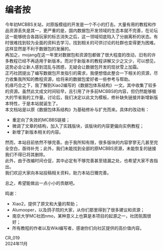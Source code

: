 # 编者按
今年初MCBBS关站，对原版模组的开发是一个不小的打击。大量有用的教程和作品资源丢失是其一，更严重的是，国内数据包开发领域的生态本就不完善，在论坛这一能够统合各路玩家的标志消失之后，这一领域彻底陷入了分崩离析的状态。有时很难找到较为全面的资料去学习，找到相关的可供讨论的社群也变得更为困难。这样显然是不利于数据包的发展的。  
再加之，mojang在这一年里对数据包和资源包都做了很大程度的改动，旧有的许多教程已经不再适用于新版本。而对于新版本的教程讲解又少之又少，可以想见，这势必会让新人感到混乱与困惑，无疑会让数据包开发的现状雪上加霜。  
正巧社团提出了编写数据包开发指引的需求，我便想借此整合一下相关的资源，尽力收集我所知的教程资源，给将来的数据包爱好者一些参考与帮助。  
机缘巧合之下，我了解到Xiao2编写的《数据包体系结构》一文。其中收集了较多的资源。虽然此文成文时间较早，且引用了许多前MCBBS的内容，但仍然能够极大的节省我的工作量。讨论后，我们决定以此文为模板，修补缺失链接并新增新版本特性，于是本站就诞生了。  
本文档站是以原《数据包体系结构》为基础修补与扩充而来。具体的改动有：
- 重定向了失效的MCBBS链接；
- 微调了文章的结构，加入了实践版块，该版块的内容更偏向实例教程；
- 新增了新版本相关的内容。

然而，本站目前依然不够完善。由于我所知有限，很多版块的内容寥寥无几甚至完全空白，亟待补充；此外，我们未能找到全部的原MCBBS资源，未能恢复的链接我们不得已将其删除。  
此外，由于改编时间仓促，其中必定有不够完善甚至错漏之处，也希望大家不吝指出。  
我们欢迎大家向本站投稿相关资料，助力本站日臻完善。  

总之，希望能做出一点小小的贡献吧。

鸣谢：
- Xiao2，提供了原文和大量的帮助；
- Alumooper，以及鸽子院的大家，从你们那里得到了很多建议和资源；
- 南京大学MC社团nmo，某种意义上也算是本项目的起源之一，社团氛围很好；
- 所有教程的作者以及Wiki编写者，感谢你们向社区提供的高价值内容。


CR_019  
2024年11月